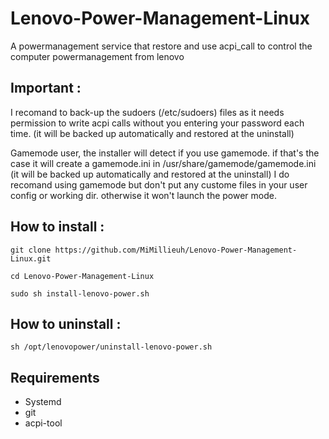 # Lenovo-Power-Management-Linux
A powermanagement service that restore and use acpi_call to control the computer powermanagement from lenovo

## Important :

I recomand to back-up the sudoers (/etc/sudoers) files as it needs permission to write acpi calls without you entering your password each time.
(it will be backed up automatically and restored at the uninstall)

Gamemode user, the installer will detect if you use gamemode. if that's the case it will create a gamemode.ini in /usr/share/gamemode/gamemode.ini
(it will be backed up automatically and restored at the uninstall)
I do recomand using gamemode but don't put any custome files in your user config or working dir. otherwise it won't launch the power mode.

## How to install :

`git clone https://github.com/MiMillieuh/Lenovo-Power-Management-Linux.git`

`cd Lenovo-Power-Management-Linux`

`sudo sh install-lenovo-power.sh`

## How to uninstall : 

`sh /opt/lenovopower/uninstall-lenovo-power.sh`

## Requirements

- Systemd
- git
- acpi-tool

